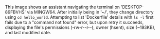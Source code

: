 This image shows an assistant navigating the terminal on 'DESKTOP-89FBVHS' via MINGW64. After initially being in '~/', they change directory using `cd hello_world`. Attempting to list 'Dockerfile' details with `ls -l` first fails due to a "command not found" error, but upon retry it succeeds, displaying the file's permissions (-rw-r--r--), owner (hsent), size (~193KB), and last modified date.